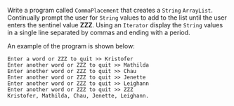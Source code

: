 Write a program called `CommaPlacement` that creates a `String` `ArrayList`. Continually prompt the user for `String` values to add to the list until the user enters the sentinel value **ZZZ**. Using an `Iterator` display the `String` values in a single line separated by commas and ending with a period.

An example of the program is shown below: 
```
Enter a word or ZZZ to quit >> Kristofer
Enter another word or ZZZ to quit >> Mathilda
Enter another word or ZZZ to quit >> Chau
Enter another word or ZZZ to quit >> Jenette
Enter another word or ZZZ to quit >> Leighann
Enter another word or ZZZ to quit >> ZZZ
Kristofer, Mathilda, Chau, Jenette, Leighann.
```

